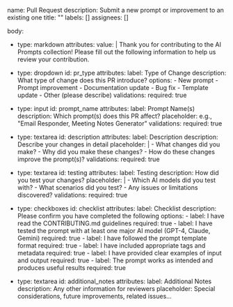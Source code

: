 name: Pull Request
description: Submit a new prompt or improvement to an existing one
title: ""
labels: []
assignees: []

body:
  - type: markdown
    attributes:
      value: |
        Thank you for contributing to the AI Prompts collection! Please fill out the following information to help us review your contribution.

  - type: dropdown
    id: pr_type
    attributes:
      label: Type of Change
      description: What type of change does this PR introduce?
      options:
        - New prompt
        - Prompt improvement
        - Documentation update
        - Bug fix
        - Template update
        - Other (please describe)
    validations:
      required: true

  - type: input
    id: prompt_name
    attributes:
      label: Prompt Name(s)
      description: Which prompt(s) does this PR affect?
      placeholder: e.g., "Email Responder, Meeting Notes Generator"
    validations:
      required: true

  - type: textarea
    id: description
    attributes:
      label: Description
      description: Describe your changes in detail
      placeholder: |
        - What changes did you make?
        - Why did you make these changes?
        - How do these changes improve the prompt(s)?
    validations:
      required: true

  - type: textarea
    id: testing
    attributes:
      label: Testing
      description: How did you test your changes?
      placeholder: |
        - Which AI models did you test with?
        - What scenarios did you test?
        - Any issues or limitations discovered?
    validations:
      required: true

  - type: checkboxes
    id: checklist
    attributes:
      label: Checklist
      description: Please confirm you have completed the following
      options:
        - label: I have read the CONTRIBUTING.md guidelines
          required: true
        - label: I have tested the prompt with at least one major AI model (GPT-4, Claude, Gemini)
          required: true
        - label: I have followed the prompt template format
          required: true
        - label: I have included appropriate tags and metadata
          required: true
        - label: I have provided clear examples of input and output
          required: true
        - label: The prompt works as intended and produces useful results
          required: true

  - type: textarea
    id: additional_notes
    attributes:
      label: Additional Notes
      description: Any other information for reviewers
      placeholder: Special considerations, future improvements, related issues...
